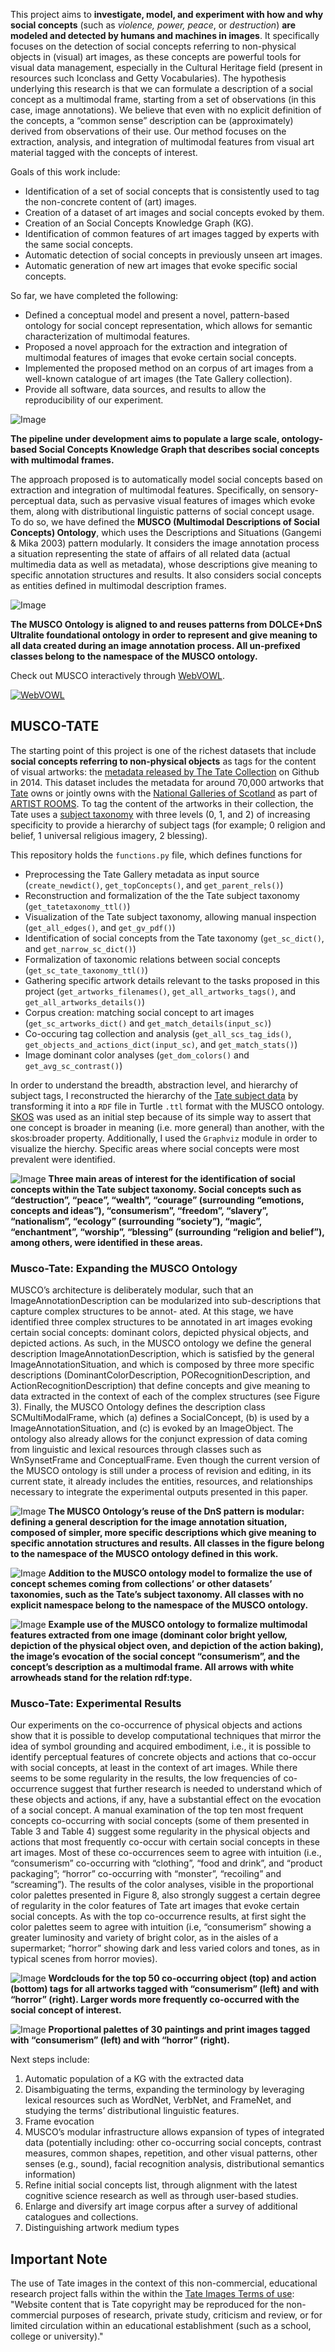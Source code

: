 This project aims to **investigate, model, and experiment with how and why social concepts** (such as *violence, power, peace*, or *destruction*) **are modeled and detected by humans and machines in images**. It specifically focuses on the detection of social concepts referring to non-physical objects in (visual) art images, as these concepts are powerful tools for visual data management, especially in the Cultural Heritage field (present in resources such Iconclass and Getty Vocabularies). The hypothesis underlying this research is that we can formulate a description of a social concept as a multimodal frame, starting from a set of observations (in this case, image annotations). We believe that even with no explicit definition of the concepts,  a “common sense” description can be (approximately) derived from observations of their use. Our method focuses on the extraction, analysis, and integration of multimodal features from visual art material tagged with the concepts of interest. 

Goals of this work include:
* Identification of a set of social concepts that is consistently used to tag the non-concrete content of (art) images.
* Creation of a dataset of art images and social concepts evoked by them.
* Creation of an Social Concepts Knowledge Graph (KG).
* Identification of common features of art images tagged by experts with the same social concepts.
* Automatic detection of social concepts in previously unseen art images.
* Automatic generation of new art images that evoke specific social concepts.

So far, we have completed the following:

* Defined a conceptual model and present a novel, pattern-based ontology for social concept representation, which allows for semantic characterization of multimodal features. 
* Proposed a novel approach for the extraction and integration of multimodal features of images that evoke certain social concepts.
* Implemented the proposed method on an corpus of art images from a well-known catalogue of art images (the Tate Gallery collection).
* Provide all software, data sources, and results to allow the reproducibility of our experiment.

![Image](https://delfimpandiani.github.io/musco/images/reducedapproach.png)

**The pipeline under development aims to populate a large scale, ontology-based Social Concepts Knowledge Graph that describes social concepts with multimodal frames.**

The approach proposed is to automatically model social concepts based on extraction and integration of multimodal features. Specifically, on sensory-perceptual data, such as pervasive visual features of images which evoke them, along with distributional linguistic patterns of social concept usage. To do so, we have defined the **MUSCO (Multimodal Descriptions of Social Concepts) Ontology**, which uses the Descriptions and Situations (Gangemi & Mika 2003) pattern modularly. It considers the image annotation process a situation representing the state of affairs of all related data (actual multimedia data as well as metadata), whose descriptions give meaning to specific annotation structures and results. It also considers social concepts as entities defined in multimodal description frames. 

![Image](https://delfimpandiani.github.io/musco/images/T_Box_0.png)

**The MUSCO Ontology is aligned to and reuses patterns from DOLCE+DnS Ultralite foundational ontology in order to represent and give meaning to all data created during an image annotation process. All un-prefixed classes belong to the namespace of the MUSCO ontology.**

Check out MUSCO interactively through [WebVOWL](http://www.visualdataweb.de/webvowl/#iri=https://w3id.org/musco).

<a href="http://www.visualdataweb.de/webvowl/#iri=https://w3id.org/musco"><img src="https://delfimpandiani.github.io/musco/images/webvowl.png" alt="WebVOWL"></a>

## MUSCO-TATE

The starting point of this project is one of the richest datasets that include **social concepts referring to non-physical objects** as tags for the content of visual artworks: the [metadata released by The Tate Collection](https://github.com/tategallery/collection) on Github in 2014. This dataset includes the metadata for around 70,000 artworks that [Tate](http://www.tate.org.uk/) owns or jointly owns with the [National Galleries of Scotland](http://www.nationalgalleries.org) as part of [ARTIST ROOMS](http://www.tate.org.uk/artist-rooms). To tag the content of the artworks in their collection, the Tate uses a [subject taxonomy](https://github.com/tategallery/collection/tree/master/processed/subjects) with three levels (0, 1, and 2) of increasing specificity to provide a hierarchy of subject tags (for example; 0 religion and belief, 1 universal religious imagery, 2 blessing). 

This repository holds the `functions.py` file, which defines functions for 

- Preprocessing the Tate Gallery metadata as input source (`create_newdict()`, `get_topConcepts()`, and `get_parent_rels()`)
- Reconstruction and formalization of the the Tate subject taxonomy (`get_tatetaxonomy_ttl()`)
- Visualization of the Tate subject taxonomy, allowing manual inspection (`get_all_edges()`, and `get_gv_pdf()`)
- Identification of social concepts from the Tate taxonomy (`get_sc_dict()`, and `get_narrow_sc_dict()`)
- Formalization of taxonomic relations between social concepts (`get_sc_tate_taxonomy_ttl()`)
- Gathering specific artwork details relevant to the tasks proposed in this project (`get_artworks_filenames()`, `get_all_artworks_tags()`, and `get_all_artworks_details()`)
- Corpus creation: matching social concept to art images (`get_sc_artworks_dict()` and `get_match_details(input_sc)`)
- Co-occuring tag collection and analysis (`get_all_scs_tag_ids()`, `get_objects_and_actions_dict(input_sc)`, and `get_match_stats()`)
- Image dominant color analyses (`get_dom_colors()` and `get_avg_sc_contrast()`)

In order to understand the breadth, abstraction level, and hierarchy of subject tags, I reconstructed the hierarchy of the [Tate subject data](https://github.com/tategallery/collection/tree/master/processed/subjects) by transforming it into a `RDF` file in Turtle `.ttl` format with the MUSCO ontology. [SKOS](https://www.w3.org/TR/skos-primer/#sechierarchy) was used as an initial step because of its simple way to assert that one concept is broader in meaning (i.e. more general) than another, with the skos:broader property. Additionally, I used the `Graphviz` module in order to visualize the hierchy. Specific areas where social concepts were most prevalent were identified.

![Image](https://delfimpandiani.github.io/musco/images/aareas.png)
**Three main areas of interest for the identification of social concepts within the Tate subject taxonomy. Social concepts such as “destruction”, “peace”, “wealth”, “courage” (surrounding “emotions, concepts and ideas”), “consumerism”, “freedom”, “slavery”, “nationalism”, “ecology” (surrounding “society”), “magic”, “enchantment”, “worship”, “blessing” (surrounding “religion and belief”), among others, were identified in these areas.**

### Musco-Tate: Expanding the MUSCO Ontology

MUSCO’s architecture is deliberately modular, such that an ImageAnnotationDescription can be modularized into sub-descriptions that capture complex structures to be annot- ated. At this stage, we have identified three complex structures to be annotated in art images evoking certain social concepts: dominant colors, depicted physical objects, and depicted actions. As such, in the MUSCO ontology we define the general description ImageAnnotationDescription, which is satisfied by the general ImageAnnotationSituation, and which is composed by three more specific descriptions (DominantColorDescription, PORecognitionDescription, and ActionRecognitionDescription) that define concepts and give meaning to data extracted in the context of each of the complex structures (see Figure 3). Finally, the MUSCO Ontology defines the description class SCMultiModalFrame, which (a) defines a SocialConcept, (b) is used by a ImageAnnotationSituation, and (c) is evoked by an ImageObject. The ontology also already allows for the conjunct expression of data coming from linguistic and lexical resources through classes such as WnSynsetFrame and ConceptualFrame. Even though the current version of the MUSCO ontology is still under a process of revision and editing, in its current state, it already includes the entities, resources, and relationships necessary to integrate the experimental outputs presented in this paper.

![Image](https://delfimpandiani.github.io/musco/images/T_Box_1.png)
**The MUSCO Ontology’s reuse of the DnS pattern is modular: defining a general description for the image annotation situation, composed of simpler, more specific descriptions which give meaning to specific annotation structures and results. All classes in the figure belong to the namespace of the MUSCO ontology defined in this work.**

![Image](https://delfimpandiani.github.io/musco/images/T_BOx_addition.png)
**Addition to the MUSCO ontology model to formalize the use of concept schemes coming from collections’ or other datasets’ taxonomies, such as the Tate’s subject taxonomy. All classes with no explicit namespace belong to the namespace of the MUSCO ontology.**

![Image](https://delfimpandiani.github.io/musco/images/A_Box.png)
**Example use of the MUSCO ontology to formalize multimodal features extracted from one image (dominant color bright yellow, depiction of the physical object oven, and depiction of the action baking), the image’s evocation of the social concept “consumerism”, and the concept’s description as a multimodal frame. All arrows with white arrowheads stand for the relation rdf:type.**


### Musco-Tate: Experimental Results

Our experiments on the co-occurrence of physical objects and actions show that it is possible to develop computational techniques that mirror the idea of symbol grounding and acquired embodiment, i.e., it is possible to identify perceptual features of concrete objects and actions that co-occur with social concepts, at least in the context of art images. While there seems to be some regularity in the results, the low frequencies of co-occurrence suggest that further research is needed to understand which of these objects and actions, if any, have a substantial effect on the evocation of a social concept. A manual examination of the top ten most frequent concepts co-occurring with social concepts (some of them presented in Table 3 and Table 4) suggest some regularity in the physical objects and actions that most frequently co-occur with certain social concepts in these art images. Most of these co-occurrences seem to agree with intuition (i.e., “consumerism” co-occurring with “clothing”, “food and drink”, and “product packaging”; “horror” co-occurring with “monster”, “recoiling” and “screaming”). The results of the color analyses, visible in the proportional color palettes presented in Figure 8, also strongly suggest a certain degree of regularity in the color features of Tate art images that evoke certain social concepts. As with the top co-occurrence results, at first sight the color palettes seem to agree with intuition (i.e, “consumerism” showing a greater luminosity and variety of bright color, as in the aisles of a supermarket; “horror” showing dark and less varied colors and tones, as in typical scenes from horror movies).

![Image](https://delfimpandiani.github.io/musco/images/wordclouds.png)
**Wordclouds for the top 50 co-occurring object (top) and action (bottom) tags for all artworks tagged with “consumerism” (left) and with “horror” (right). Larger words more frequently co-occurred with the social concept of interest.**

![Image](https://delfimpandiani.github.io/musco/images/palettes.png)
**Proportional palettes of 30 paintings and print images tagged with “consumerism” (left) and with “horror” (right).**

Next steps include:
1. Automatic population of a KG with the extracted data
2. Disambiguating the terms, expanding the terminology by leveraging lexical resources such as WordNet, VerbNet, and FrameNet, and studying the terms’ distributional linguistic features.
3. Frame evocation
4. MUSCO’s modular infrastructure allows expansion of types of integrated data (potentially including: other co-occurring social concepts, contrast measures, common shapes, repetition, and other visual patterns, other senses (e.g., sound), facial recognition analysis, distributional semantics information)
5. Refine initial social concepts list, through alignment with the latest cognitive science research as well as through user-based studies.
6. Enlarge and diversify art image corpus after a survey of additional catalogues and collections.
7. Distinguishing artwork medium types


## Important Note
The use of Tate images in the context of this non-commercial, educational research project falls within the within the [Tate Images Terms of use](https://www.tate.org.uk/about-us/policies-and-procedures/website-terms-use): "Website content that is Tate copyright may be reproduced for the non-commercial purposes of research, private study, criticism and review, or for limited circulation within an educational establishment (such as a school, college or university)."
